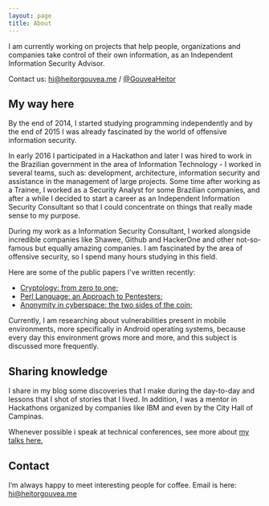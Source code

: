 ```yaml
---
layout: page
title: About
---
```


I am currently working on projects that help people, organizations and companies take control of their own information, as an Independent Information Security Advisor.

Contact us: [hi@heitorgouvea.me](mailto:hi@heitorgouvea.me) / [@GouveaHeitor](https://twitter.com/GouveaHeitor)

## My way here

By the end of 2014, I started studying programming independently and by the end of 2015 I was already fascinated by the world of offensive information security.

In early 2016 I participated in a Hackathon and later I was hired to work in the Brazilian government in the area of ​​Information Technology - I worked in several teams, such as: development, architecture, information security and assistance in the management of large projects. Some time after working as a Trainee, I worked as a Security Analyst for some Brazilian companies, and after a while I decided to start a career as an Independent Information Security Consultant so that I could concentrate on things that really made sense to my purpose.

During my work as a Information Security Consultant, I worked alongside incredible companies like Shawee, Github and HackerOne and other not-so-famous but equally amazing companies. I am fascinated by the area of ​​offensive security, so I spend many hours studying in this field.

Here are some of the public papers I've written recently:

- [Cryptology: from zero to one;](#)
- [Perl Language: an Approach to Pentesters;](#)
- [Anonymity in cyberspace: the two sides of the coin;](#)

Currently, I am researching about vulnerabilities present in mobile environments, more specifically in Android operating systems, because every day this environment grows more and more, and this subject is discussed more frequently.

## Sharing knowledge

I share in my blog some discoveries that I make during the day-to-day and lessons that I shot of stories that I lived. In addition, I was a mentor in Hackathons organized by companies like IBM and even by the City Hall of Campinas.

Whenever possible i speak at technical conferences, see more about [my talks here.](https://heitorgouvea.me/palestras)

## Contact

I’m always happy to meet interesting people for coffee. Email is here: [hi@heitorgouvea.me](mailto:hi@heitorgouvea.me)
